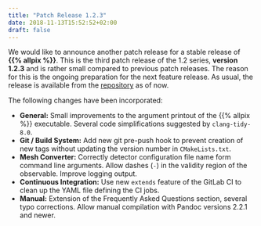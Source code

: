 ```yaml
---
title: "Patch Release 1.2.3"
date: 2018-11-13T15:52:52+02:00
draft: false
---
```


We would like to announce another patch release for a stable release of **{{% allpix %}}**. This is the third patch release of the 1.2 series, **version 1.2.3** and is rather small compared to previous patch releases. The reason for this is the ongoing preparation for the next feature release. As usual, the release is available from the [repository](https://gitlab.cern.ch/allpix-squared/allpix-squared/) as of now.

The following changes have been incorporated:
<!--more-->

* **General:** Small improvements to the argument printout of the {{% allpix %}} executable. Several code simplifications suggested by `clang-tidy-8.0`.
* **Git / Build System:** Add new git pre-push hook to prevent creation of new tags without updating the version number in `CMakeLists.txt`.
* **Mesh Converter:** Correctly detector configuration file name form command line arguments. Allow dashes (`-`) in the validity region of the observable. Improve logging output.
* **Continuous Integration:** Use new `extends` feature of the GitLab CI to clean up the YAML file defining the CI jobs.
* **Manual:** Extension of the Frequently Asked Questions section, several typo corrections. Allow manual compilation with Pandoc versions 2.2.1 and newer.
